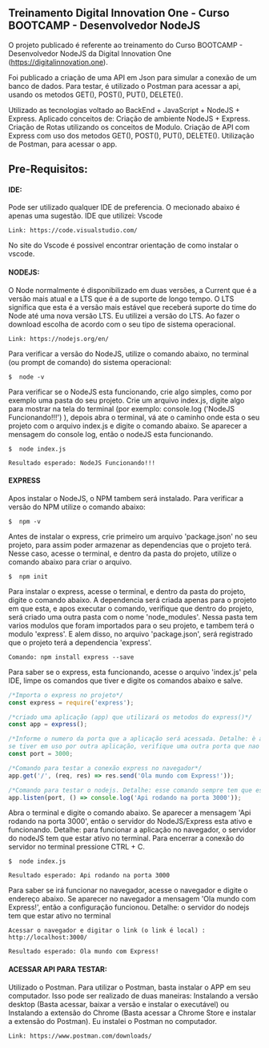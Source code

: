 ## Treinamento Digital Innovation One - Curso BOOTCAMP - Desenvolvedor NodeJS 

O projeto publicado é referente ao treinamento do Curso BOOTCAMP - Desenvolvedor NodeJS da Digital Innovation One (https://digitalinnovation.one).

Foi publicado a criação de uma API em Json para simular a conexão de um banco de dados. Para testar, é utilizado o Postman para acessar a api, usando os metodos GET(), POST(), PUT(), DELETE(). 

Utilizado as tecnologias voltado ao BackEnd + JavaScript + NodeJS + Express. Aplicado conceitos de: Criação de ambiente NodeJS + Express. Criação de Rotas utilizando os conceitos de Modulo. Criação de API com Express com uso dos metodos GET(), POST(), PUT(), DELETE(). Utilização de Postman, para acessar o app.



## Pre-Requisitos: 

#### IDE: 
Pode ser utilizado qualquer IDE de preferencia. O mecionado abaixo é apenas uma sugestão.
IDE que utilizei: Vscode

```
Link: https://code.visualstudio.com/ 
```

No site do Vscode é possivel encontrar orientação de como instalar o vscode.



#### NODEJS: 
O Node normalmente é disponibilizado em duas versões, a Current que é a versão mais atual e a LTS que é a de suporte de longo tempo. O LTS significa que esta é a versão mais estável que receberá suporte do time do Node até uma nova versão LTS. Eu utilizei a versão do LTS. Ao fazer o download escolha de acordo com o seu tipo de sistema operacional. 

```
Link: https://nodejs.org/en/
```



Para verificar a versão do NodeJS, utilize o comando abaixo, no terminal (ou prompt de comando) do sistema operacional:

```
$  node -v
```



Para verificar se o NodeJS esta funcionando, crie algo simples, como por exemplo uma pasta do seu projeto. Crie um arquivo index.js, digite algo para mostrar na tela do terminal (por exemplo: console.log ('NodeJS Funcionando!!!') ), depois abra o terminal, vá ate o caminho onde esta o seu projeto com o arquivo index.js e digite o comando abaixo. Se aparecer a mensagem do console log, então o nodeJS esta funcionando.

```
$  node index.js
```

```
Resultado esperado: NodeJS Funcionando!!!
```



#### EXPRESS
Apos instalar o NodeJS, o NPM tambem será instalado. Para verificar a versão do NPM utilize o comando abaixo:

```
$  npm -v
```



Antes de instalar o express, crie primeiro um arquivo 'package.json' no seu projeto, para assim poder
armazenar as dependencias que o projeto terá. Nesse caso, acesse o terminal, e dentro da pasta do projeto, utilize o comando abaixo para criar o arquivo. 

``` 
$  npm init
```


Para instalar o express, acesse o terminal, e dentro da pasta do projeto, digite o comando abaixo. A dependencia será criada apenas para o projeto em que esta, e apos executar o comando, verifique que dentro do projeto, será criado uma outra pasta com o nome 'node_modules'. Nessa pasta tem varios modulos que foram importados para o seu projeto, e tambem terá o modulo 'express'. E alem disso, no arquivo 'package.json', será registrado que o projeto terá a dependencia 'express'.

```
Comando: npm install express --save
```



Para saber se o express, esta funcionando, acesse o arquivo 'index.js' pela IDE, limpe os comandos que tiver e digite os comandos abaixo e salve. 

```javascript
/*Importa o express no projeto*/
const express = require('express');

/*criado uma aplicação (app) que utilizará os metodos do express()*/
const app = express();

/*Informe o numero da porta que a aplicação será acessada. Detalhe: è apenas uma sugestão, 
se tiver em uso por outra aplicação, verifique uma outra porta que nao esta em uso*/
const port = 3000; 

/*Comando para testar a conexão express no navegador*/
app.get('/', (req, res) => res.send('Ola mundo com Express!'));

/*Comando para testar o nodejs. Detalhe: esse comando sempre tem que esta no final do arquivo js*/
app.listen(port, () => console.log('Api rodando na porta 3000'));
```


Abra o terminal e digite o comando abaixo. Se aparecer a mensagem 'Api rodando na porta 3000',
então o servidor do NodeJS/Express esta ativo e funcionando.
Detalhe: para funcionar a aplicação no navegador, o servidor do nodeJS tem que estar ativo no terminal.
Para encerrar a conexão do servidor no terminal pressione CTRL + C.

```
$  node index.js
```

```
Resultado esperado: Api rodando na porta 3000
```



Para saber se irá funcionar no navegador, acesse o navegador e digite o endereço abaixo. Se aparecer no navegador a mensagem 'Ola mundo com Express!', então a configuração funcionou. Detalhe: o servidor do nodejs tem que estar ativo no terminal

```
Acessar o navegador e digitar o link (o link é local) :  http://localhost:3000/
```

```
Resultado esperado: Ola mundo com Express!
```


#### ACESSAR API PARA TESTAR: 
Utilizado o Postman. Para utilizar o Postman, basta instalar o APP em seu computador. Isso pode ser realizado de duas maneiras: Instalando a versão desktop (Basta acessar, baixar a versão e instalar o executável) ou Instalando a extensão do Chrome (Basta acessar a Chrome Store e instalar a extensão do Postman). Eu instalei o Postman no computador.

```
Link: https://www.postman.com/downloads/
```







